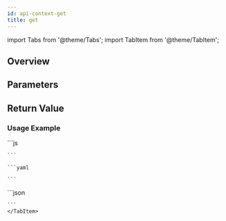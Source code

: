 ```yaml
---
id: api-context-get
title: get
---
```


import Tabs from '@theme/Tabs';
import TabItem from '@theme/TabItem';



## Overview

## Parameters

## Return Value


### Usage Example


<Tabs>
    <TabItem value="jsonnet" label="Jsonnet" default>
    ```js
 
    ```
  </TabItem>
  <TabItem value="yaml" label="YAML Output">

    ```yaml

    ```
  </TabItem>
  <TabItem value="json" label="JSON Output">
    ```json

    ```  
    </TabItem>
</Tabs>